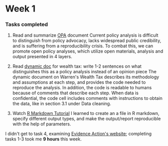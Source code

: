 # Week 1

### Tasks completed
1) Read and summarize [OPA](https://osf.io/preprints/metaarxiv/jnyqh) document
  Current policy analysis is difficult to distinguish from policy advocacy, lacks widespread public credibility, and is suffering from a  reproducibility crisis. To combat this, we can promote open policy analyses, which utilize open materials, analysis and output presented in 4 layers.

2) Read [dynamic doc](http://wealthtaxsimulator.org/analysis/) for wealth tax: write 1-2 sentences on what distinguishes this as a policy analysis instead of an opinion piece
  The dynamic document on Warren's Wealth Tax describes its methodology and assumptions at each step, and provides the code needed to reproduce the analysis. In addition, the code is readable to humans because of comments that describe each step. When data is confidential, the code cell includes comments with instructions to obtain the data, like in section 3.1 under Data cleaning.

3) Watch [R Markdown Tutorial](https://resources.rstudio.com/the-essentials-of-data-science/getting-started-with-r-markdown-60-02)
I learned to create an a file in R markdown, specify different output types, and make the output/report reproducible with the help of parameters.

I didn't get to task 4, examining [Evidence Action's website](https://www.evidenceaction.org/dewormtheworld-2/); completing tasks 1-3 took me **9 hours** this week.
